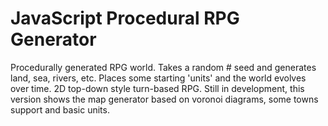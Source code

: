 JavaScript Procedural RPG Generator
==========================================

Procedurally generated RPG world. Takes a random # seed and generates land, sea, rivers, etc. Places some starting 'units' and the world evolves over time. 2D top-down style turn-based RPG.
Still in development, this version shows the map generator based on voronoi diagrams, some towns support and basic units.
